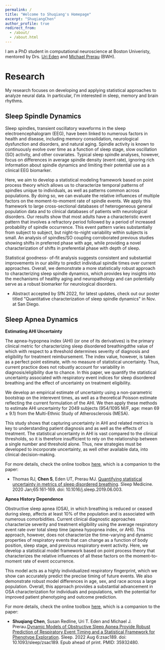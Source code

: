 ```yaml
---
permalink: /
title: "Welcome to Shuqiang's Homepage"
excerpt: "ShuqiangChen"
author_profile: true
redirect_from: 
  - /about/
  - /about.html
---
```



I am a PhD student in computational neuroscience at Boston Univeristy, mentored by Drs. [Uri Eden](https://www.bu.edu/math/people/faculty/probability-and-statistics/eden/) and [Michael Prerau](https://prerau.bwh.harvard.edu) (BWH).

Research 
======
My research focuses on developing and applying statistical approaches to analyze neural data. In particular, I'm interested in sleep, memory and brain rhythms.

Sleep Spindle Dynamics
------

Sleep spindles, transient oscillatory waveforms in the sleep electroencephalogram (EEG), have been linked to numerous factors in health and disease, including memory consolidation, neurological dysfunction and disorders, and natural aging. Spindle activity is known to continuously evolve over time as a function of sleep stage, slow oscillation (SO) activity, and other covariates. Typical sleep spindle analyses, however, focus on differences in average spindle density (event rate), ignoring rich information about spindle dynamics and limiting their potential use as a clinical EEG biomarker. 

Here, we aim to develop a statistical modeling framework based on point process theory which allows us to characterize temporal patterns of spindles unique to individuals, as well as patterns common across populations. By doing so, we can evaluate the relative influences of multiple factors on the moment-to-moment rate of spindle events. We apply this framework to large cross-sectional databases of heterogeneous general population data and to clinical databases of patients with neurological disorders. Our results show that most adults have a characteristic event pattern that involves a refractory period followed by a period of increased probability of spindle occurrence. This event pattern varies substantially from subject to subject, but night-to-night variability within subjects is small. An analysis of spindles/SO coupling corroborated previous studies showing shifts in preferred phase with age, while providing a novel characterization of shifts in preferential phase with depth of sleep. 

Statistical goodness- of-fit analysis suggests consistent and substantial improvements in our ability to predict individual spindle times over current approaches. Overall, we demonstrate a more statistically robust approach to characterizing sleep spindle dynamics, which provides key insights into the mechanisms of healthy aging and neuropathology and can potentially serve as a robust biomarker for neurological disorders.

* Abstract accepted by SfN 2022, for latest updates, check out our poster titled "Quantitative characterization of sleep spindle dynamics" in Nov. at San Diego.


Sleep Apnea Dynamics
------

**Estimating AHI Uncertainty**

The apnea-hypopnea index (AHI) (or one of its derivatives) is the primary clinical metric for characterizing sleep disordered breathingdthe value of which with respect to a threshold determines severity of diagnosis and eligibility for treatment reimbursement. The index value, however, is taken as a perfect point estimate, with no measure of statistical uncertainty. Thus, current practice does not robustly account for variability in diagnosis/eligibility due to chance. In this paper, we quantify the statistical uncertainty associated with respiratory event indices for sleep disordered breathing and the effect of uncertainty on treatment eligibility.

We develop an empirical estimate of uncertainty using a non-parametric bootstrap on the interevent times, as well as a theoretical Poisson estimate reflecting the current formulation of the AHI. We then apply these methods to estimate AHI uncertainty for 2049 subjects (954/1095 M/F, age: mean 69 ± 9.1) from the Multi-Ethnic Study of Atherosclerosis (MESA).

This study shows that capturing uncertainty in AHI and related metrics is key to understanding patient diagnosis and as well as the effects of treatment. The statistical uncertainty in AHI is vast compared to the clinical thresholds, so it is therefore insufficient to rely on the relationship between a single number and threshold alone. Thus, new strategies must be developed to incorporate uncertainty, as well other available data, into clinical decision-making.

For more details, check the online toolbox [here](https://prerau.bwh.harvard.edu/ahi-overview/), which is a companion to the paper:

* Thomas RJ, **Chen S**, Eden UT, Prerau MJ. [Quantifying statistical uncertainty in metrics of sleep disordered breathing](https://github.com/ShuqiangChen/ShuqiangChen.github.io/blob/master/files/SDB_uncertainty_Thomas2020_SleepMed.pdf). Sleep Medicine. 2020 Jan;65:161-169. doi: 10.1016/j.sleep.2019.06.003.


**Apnea History Dependence**

Obstructive sleep apnea (OSA), in which breathing is reduced or ceased during sleep, affects at least 10% of the population and is associated with numerous comorbidities. Current clinical diagnostic approaches characterize severity and treatment eligibility using the average respiratory event rate over total sleep time (apnea hypopnea index, or AHI). This approach, however, does not characterize the time-varying and dynamic properties of respiratory events that can change as a function of body position, sleep stage, and previous respiratory event activity. Here, we develop a statistical model framework based on point process theory that characterizes the relative influences of all these factors on the moment-to-moment rate of event occurrence.

This model acts as a highly individualized respiratory fingerprint, which we show can accurately predict the precise timing of future events. We also demonstrate robust model differences in age, sex, and race across a large population. Overall, this approach provides a substantial advancement in OSA characterization for individuals and populations, with the potential for improved patient phenotyping and outcome prediction.

For more details, check the online toolbox [here](https://github.com/preraulab/Apnea_dynamics_toolbox), which is a companion to the paper:

* **Shuqiang Chen**, Susan Redline, Uri T. Eden and Michael J. Prerau.[Dynamic Models of Obstructive Sleep Apnea Provide Robust Prediction of Respiratory Event Timing and a Statistical Framework for Phenotype Exploration](https://github.com/ShuqiangChen/ShuqiangChen.github.io/blob/master/files/Apnea_Dynamics_Chen_2022Sleep.pdf). Sleep. 2022 Aug 6:zsac189. doi: 10.1093/sleep/zsac189. Epub ahead of print. PMID: 35932480.




